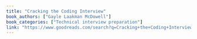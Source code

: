 ```yaml
---
title: "Cracking the Coding Interview"
book_authors: ["Gayle Laakman McDowell"]
book_categories: ["Technical interview preparation"]
link: "https://www.goodreads.com/search?q=Cracking+the+Coding+Interview+Gayle+Laakman+McDowell"
---
```

